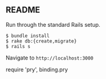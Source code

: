 ## README

Run through the standard Rails setup.

```
$ bundle install
$ rake db:{create,migrate}
$ rails s
```

Navigate to `http://localhost:3000`

require 'pry', binding.pry
